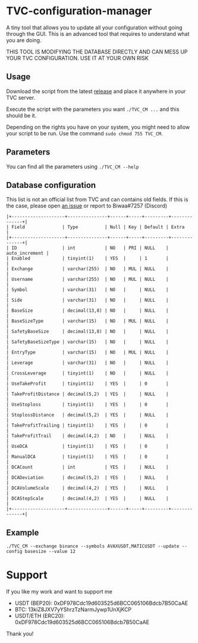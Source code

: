 # TVC-configuration-manager
A tiny tool that allows you to update all your configuration without going through the GUI. This is an advanced tool that requires to understand what you are doing.

THIS TOOL IS MODIFYING THE DATABASE DIRECTLY AND CAN MESS UP YOUR TVC CONFIGURATION. USE IT AT YOUR OWN RISK
## Usage
Download the script from the latest [release](https://github.com/triat/TVC-configuration-manager/releases) and place it anywhere in your TVC server.

Execute the script with the parameters you want `./TVC_CM ...` and this should be it.

Depending on the rights you have on your system, you might need to allow your script to be run. Use the command `sudo chmod 755 TVC_CM`.

## Parameters
You can find all the parameters using `./TVC_CM --help`

## Database configuration
This list is not an official list from TVC and can contains old fields. If this is the case, please open [an issue](https://github.com/triat/TVC-configuration-manager/issues) or report to Biwaa#7257 (Discord)

```
|+--------------------+---------------+------+-----+---------+--------------+|
| Field              | Type          | Null | Key | Default | Extra          |
|+--------------------+---------------+------+-----+---------+--------------+|
| ID                 | int           | NO   | PRI | NULL    | auto_increment |
| Enabled            | tinyint(1)    | YES  |     | 1       |                |
| Exchange           | varchar(255)  | NO   | MUL | NULL    |                |
| Username           | varchar(255)  | NO   | MUL | NULL    |                |
| Symbol             | varchar(31)   | NO   |     | NULL    |                |
| Side               | varchar(31)   | NO   |     | NULL    |                |
| BaseSize           | decimal(13,8) | NO   |     | NULL    |                |
| BaseSizeType       | varchar(15)   | NO   | MUL | NULL    |                |
| SafetyBaseSize     | decimal(13,8) | NO   |     | NULL    |                |
| SafetyBaseSizeType | varchar(15)   | NO   |     | NULL    |                |
| EntryType          | varchar(15)   | NO   | MUL | NULL    |                |
| Leverage           | varchar(31)   | NO   |     | NULL    |                |
| CrossLeverage      | tinyint(1)    | NO   |     | NULL    |                |
| UseTakeProfit      | tinyint(1)    | YES  |     | 0       |                |
| TakeProfitDistance | decimal(5,2)  | YES  |     | NULL    |                |
| UseStoploss        | tinyint(1)    | YES  |     | 0       |                |
| StoplossDistance   | decimal(5,2)  | YES  |     | NULL    |                |
| TakeProfitTrailing | tinyint(1)    | YES  |     | 0       |                |
| TakeProfitTrail    | decimal(4,2)  | NO   |     | NULL    |                |
| UseDCA             | tinyint(1)    | YES  |     | 0       |                |
| ManualDCA          | tinyint(1)    | YES  |     | 0       |                |
| DCACount           | int           | YES  |     | NULL    |                |
| DCADeviation       | decimal(5,2)  | YES  |     | NULL    |                |
| DCAVolumeScale     | decimal(4,2)  | YES  |     | NULL    |                |
| DCAStepScale       | decimal(4,2)  | YES  |     | NULL    |                |
|+--------------------+---------------+------+-----+---------+--------------+|
```
## Example
```Shell
./TVC_CM --exchange binance --symbols AVAXUSDT,MATICUSDT --update --config basesize --value 12
```

# Support
If you like my work and want to support me

- USDT (BEP20): 0xDF978Cdc19d603525d6BCC065106Bdcb7B50CaAE
- BTC: 13kiZ8JXV7yYShrzTzNarmJywp1UnXjKCP
- USDT/ETH (ERC20): 0xDF978Cdc19d603525d6BCC065106Bdcb7B50CaAE

Thank you!
